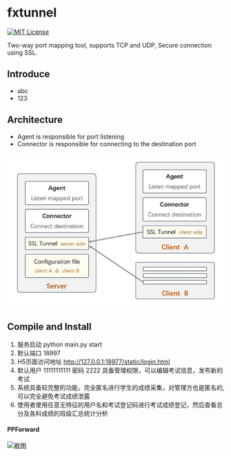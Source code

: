 # fxtunnel
[![MIT License](https://img.shields.io/github/license/xiaocong/uiautomator.svg)](http://opensource.org/licenses/MIT)

Two-way port mapping tool, supports TCP and UDP, Secure connection using SSL.


## Introduce
* abc
* 123


## Architecture
* Agent is responsible for port listening
* Connector is responsible for connecting to the destination port

![architecture](https://github.com/zebecool/fxtunnel/blob/main/architecture.jpg)


## Compile and Install

1.  服务启动  python main.py start
2.  默认端口 18997
2.  H5页面访问地址  http://127.0.0.1:18977/static/login.html
3.  默认用户 11111111111 密码 2222  具备管理权限，可以编辑考试信息，发布新的考试
4.  系统具备较完整的功能，完全匿名进行学生的成绩采集，对管理方也是匿名的, 可以完全避免考试成绩泄露
5.  使用者使用任意无特征的用户名和考试登记码进行考试成绩登记，然后查看总分及各科成绩的班级汇总统计分析



#### PPForward

![截图](https://gitee.com/zebecool/xueqing/raw/master/screenshot.png)
